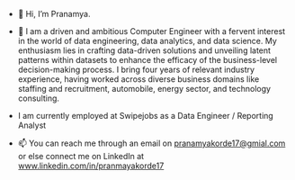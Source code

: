 - 👋 Hi, I’m Pranamya.

- 🌱 I am a driven and ambitious Computer Engineer with a fervent interest in the world of data engineering, data analytics, and data science. My enthusiasm lies in crafting data-driven solutions and unveiling latent patterns within datasets to enhance the efficacy of the business-level decision-making process. I bring four years of relevant industry experience, having worked across diverse business domains like staffing and recruitment, automobile, energy sector, and technology consulting.
  
- I am currently employed at Swipejobs as a Data Engineer / Reporting Analyst

- 📫 You can reach me through an email on pranamyakorde17@gmial.com or else connect me on LinkedIn at www.linkedin.com/in/pranmayakorde17

<!---
pranamyaa/pranamyaa is a ✨ special ✨ repository because its `README.md` (this file) appears on your GitHub profile.
You can click the Preview link to take a look at your changes.
--->
